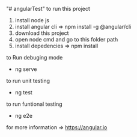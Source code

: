 "# angularTest" 
to run this project
1. install node js
2. install angular cli => npm install -g @angular/cli
3. download this project
4. open node cmd and go to this folder path
5. install depedencies => npm install

to Run debuging mode
- ng serve

to run unit testing
- ng test

to run funtional testing 
- ng e2e

for more information => https://angular.io